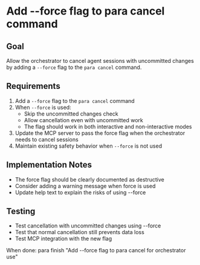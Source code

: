 # Add --force flag to para cancel command

## Goal
Allow the orchestrator to cancel agent sessions with uncommitted changes by adding a `--force` flag to the `para cancel` command.

## Requirements
1. Add a `--force` flag to the `para cancel` command
2. When `--force` is used:
   - Skip the uncommitted changes check
   - Allow cancellation even with uncommitted work
   - The flag should work in both interactive and non-interactive modes
3. Update the MCP server to pass the force flag when the orchestrator needs to cancel sessions
4. Maintain existing safety behavior when `--force` is not used

## Implementation Notes
- The force flag should be clearly documented as destructive
- Consider adding a warning message when force is used
- Update help text to explain the risks of using --force

## Testing
- Test cancellation with uncommitted changes using --force
- Test that normal cancellation still prevents data loss
- Test MCP integration with the new flag

When done: para finish "Add --force flag to para cancel for orchestrator use"